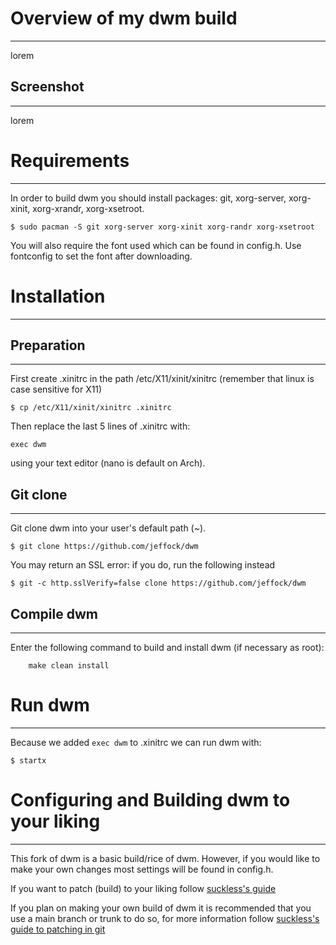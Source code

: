 # Overview of my dwm build
___
lorem
## Screenshot
___
lorem

# Requirements
___
In order to build dwm you should install packages: git, xorg-server, xorg-xinit, xorg-xrandr, xorg-xsetroot.
```
$ sudo pacman -S git xorg-server xorg-xinit xorg-randr xorg-xsetroot
```
You will also require the font used which can be found in config.h. Use fontconfig to set the font after downloading. 

# Installation
___
## Preparation
___
First create .xinitrc in the path /etc/X11/xinit/xinitrc (remember that linux is case sensitive for X11)
```
$ cp /etc/X11/xinit/xinitrc .xinitrc
```
Then replace the last 5 lines of .xinitrc with:
```
exec dwm
```
using your text editor (nano is default on Arch).

## Git clone
___
Git clone dwm into your user's default path (~).
```
$ git clone https://github.com/jeffock/dwm
```
You may return an SSL error: if you do, run the following instead
```
$ git -c http.sslVerify=false clone https://github.com/jeffock/dwm
```

## Compile dwm
___
Enter the following command to build and install dwm (if
necessary as root):
```
    make clean install
```

# Run dwm
___
Because we added `exec dwm` to .xinitrc we can run dwm with:
```
$ startx
```

# Configuring and Building dwm to your liking
___
This fork of dwm is a basic build/rice of dwm. However, if you would like to make your own changes most settings will be found in config.h.

If you want to patch (build) to your liking follow [suckless's guide](https://suckless.org/hacking/)

If you plan on making your own build of dwm it is recommended that you use a main branch or trunk to do so, for more information follow [suckless's guide to patching in git](dwm.suckless.org/customisation/patches_in_git/)



